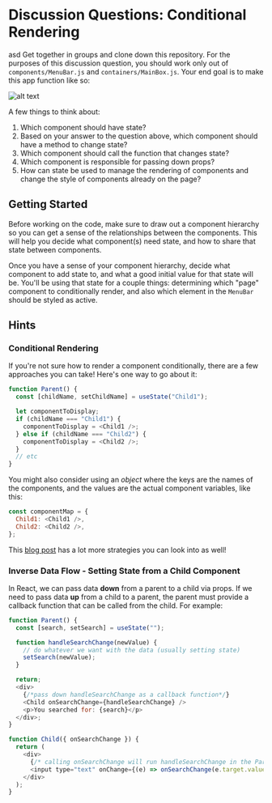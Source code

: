 # Discussion Questions: Conditional Rendering

asd
Get together in groups and clone down this repository. For the purposes of this
discussion question, you should work only out of `components/MenuBar.js` and
`containers/MainBox.js`. Your end goal is to make this app function like so:

![alt text][example]

[example]: https://media.giphy.com/media/3oFzmbfBOqAmBzA7AY/giphy.gif "final"

A few things to think about:

1. Which component should have state?
2. Based on your answer to the question above, which component should have a
   method to change state?
3. Which component should call the function that changes state?
4. Which component is responsible for passing down props?
5. How can state be used to manage the rendering of components and change the
   style of components already on the page?

## Getting Started

Before working on the code, make sure to draw out a component hierarchy so you
can get a sense of the relationships between the components. This will help you
decide what component(s) need state, and how to share that state between
components.

Once you have a sense of your component hierarchy, decide what component to add
state to, and what a good initial value for that state will be. You'll be using
that state for a couple things: determining which "page" component to
conditionally render, and also which element in the `MenuBar` should be styled
as active.

## Hints

### Conditional Rendering

If you're not sure how to render a component conditionally, there are a few
approaches you can take! Here's one way to go about it:

```js
function Parent() {
  const [childName, setChildName] = useState("Child1");

  let componentToDisplay;
  if (childName === "Child1") {
    componentToDisplay = <Child1 />;
  } else if (childName === "Child2") {
    componentToDisplay = <Child2 />;
  }
  // etc
}
```

You might also consider using an _object_ where the keys are the names of the
components, and the values are the actual component variables, like this:

```js
const componentMap = {
  Child1: <Child1 />,
  Child2: <Child2 />,
};
```

This [blog post](https://www.robinwieruch.de/conditional-rendering-react) has a
lot more strategies you can look into as well!

### Inverse Data Flow - Setting State from a Child Component

In React, we can pass data **down** from a parent to a child via props. If we need
to pass data **up** from a child to a parent, the parent must provide a callback function
that can be called from the child. For example:

```js
function Parent() {
  const [search, setSearch] = useState("");

  function handleSearchChange(newValue) {
    // do whatever we want with the data (usually setting state)
    setSearch(newValue);
  }

  return;
  <div>
    {/*pass down handleSearchChange as a callback function*/}
    <Child onSearchChange={handleSearchChange} />
    <p>You searched for: {search}</p>
  </div>;
}

function Child({ onSearchChange }) {
  return (
    <div>
      {/* calling onSearchChange will run handleSearchChange in the Parent component */}
      <input type="text" onChange={(e) => onSearchChange(e.target.value)} />
    </div>
  );
}
```
